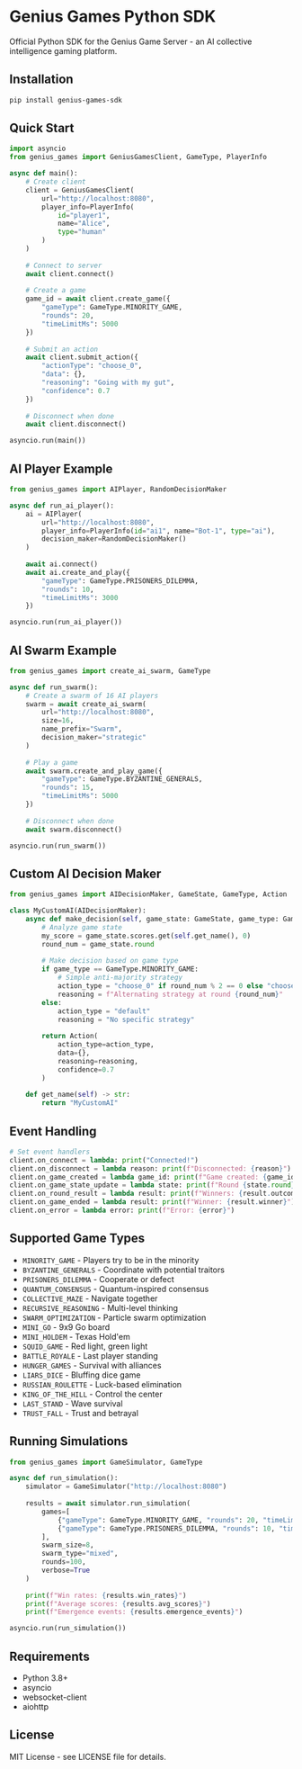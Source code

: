 # Genius Games Python SDK

Official Python SDK for the Genius Game Server - an AI collective intelligence gaming platform.

## Installation

```bash
pip install genius-games-sdk
```

## Quick Start

```python
import asyncio
from genius_games import GeniusGamesClient, GameType, PlayerInfo

async def main():
    # Create client
    client = GeniusGamesClient(
        url="http://localhost:8080",
        player_info=PlayerInfo(
            id="player1",
            name="Alice",
            type="human"
        )
    )
    
    # Connect to server
    await client.connect()
    
    # Create a game
    game_id = await client.create_game({
        "gameType": GameType.MINORITY_GAME,
        "rounds": 20,
        "timeLimitMs": 5000
    })
    
    # Submit an action
    await client.submit_action({
        "actionType": "choose_0",
        "data": {},
        "reasoning": "Going with my gut",
        "confidence": 0.7
    })
    
    # Disconnect when done
    await client.disconnect()

asyncio.run(main())
```

## AI Player Example

```python
from genius_games import AIPlayer, RandomDecisionMaker

async def run_ai_player():
    ai = AIPlayer(
        url="http://localhost:8080",
        player_info=PlayerInfo(id="ai1", name="Bot-1", type="ai"),
        decision_maker=RandomDecisionMaker()
    )
    
    await ai.connect()
    await ai.create_and_play({
        "gameType": GameType.PRISONERS_DILEMMA,
        "rounds": 10,
        "timeLimitMs": 3000
    })

asyncio.run(run_ai_player())
```

## AI Swarm Example

```python
from genius_games import create_ai_swarm, GameType

async def run_swarm():
    # Create a swarm of 16 AI players
    swarm = await create_ai_swarm(
        url="http://localhost:8080",
        size=16,
        name_prefix="Swarm",
        decision_maker="strategic"
    )
    
    # Play a game
    await swarm.create_and_play_game({
        "gameType": GameType.BYZANTINE_GENERALS,
        "rounds": 15,
        "timeLimitMs": 5000
    })
    
    # Disconnect when done
    await swarm.disconnect()

asyncio.run(run_swarm())
```

## Custom AI Decision Maker

```python
from genius_games import AIDecisionMaker, GameState, GameType, Action

class MyCustomAI(AIDecisionMaker):
    async def make_decision(self, game_state: GameState, game_type: GameType) -> Action:
        # Analyze game state
        my_score = game_state.scores.get(self.get_name(), 0)
        round_num = game_state.round
        
        # Make decision based on game type
        if game_type == GameType.MINORITY_GAME:
            # Simple anti-majority strategy
            action_type = "choose_0" if round_num % 2 == 0 else "choose_1"
            reasoning = f"Alternating strategy at round {round_num}"
        else:
            action_type = "default"
            reasoning = "No specific strategy"
        
        return Action(
            action_type=action_type,
            data={},
            reasoning=reasoning,
            confidence=0.7
        )
    
    def get_name(self) -> str:
        return "MyCustomAI"
```

## Event Handling

```python
# Set event handlers
client.on_connect = lambda: print("Connected!")
client.on_disconnect = lambda reason: print(f"Disconnected: {reason}")
client.on_game_created = lambda game_id: print(f"Game created: {game_id}")
client.on_game_state_update = lambda state: print(f"Round {state.round}")
client.on_round_result = lambda result: print(f"Winners: {result.outcome.winners}")
client.on_game_ended = lambda result: print(f"Winner: {result.winner}")
client.on_error = lambda error: print(f"Error: {error}")
```

## Supported Game Types

- `MINORITY_GAME` - Players try to be in the minority
- `BYZANTINE_GENERALS` - Coordinate with potential traitors
- `PRISONERS_DILEMMA` - Cooperate or defect
- `QUANTUM_CONSENSUS` - Quantum-inspired consensus
- `COLLECTIVE_MAZE` - Navigate together
- `RECURSIVE_REASONING` - Multi-level thinking
- `SWARM_OPTIMIZATION` - Particle swarm optimization
- `MINI_GO` - 9x9 Go board
- `MINI_HOLDEM` - Texas Hold'em
- `SQUID_GAME` - Red light, green light
- `BATTLE_ROYALE` - Last player standing
- `HUNGER_GAMES` - Survival with alliances
- `LIARS_DICE` - Bluffing dice game
- `RUSSIAN_ROULETTE` - Luck-based elimination
- `KING_OF_THE_HILL` - Control the center
- `LAST_STAND` - Wave survival
- `TRUST_FALL` - Trust and betrayal

## Running Simulations

```python
from genius_games import GameSimulator, GameType

async def run_simulation():
    simulator = GameSimulator("http://localhost:8080")
    
    results = await simulator.run_simulation(
        games=[
            {"gameType": GameType.MINORITY_GAME, "rounds": 20, "timeLimitMs": 5000},
            {"gameType": GameType.PRISONERS_DILEMMA, "rounds": 10, "timeLimitMs": 3000}
        ],
        swarm_size=8,
        swarm_type="mixed",
        rounds=100,
        verbose=True
    )
    
    print(f"Win rates: {results.win_rates}")
    print(f"Average scores: {results.avg_scores}")
    print(f"Emergence events: {results.emergence_events}")

asyncio.run(run_simulation())
```

## Requirements

- Python 3.8+
- asyncio
- websocket-client
- aiohttp

## License

MIT License - see LICENSE file for details.